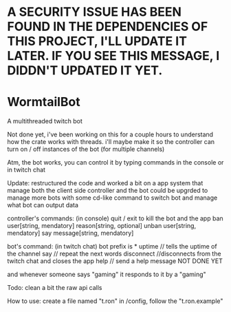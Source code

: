 # A SECURITY ISSUE HAS BEEN FOUND IN THE DEPENDENCIES OF THIS PROJECT, I'LL UPDATE IT LATER. IF YOU SEE THIS MESSAGE, I DIDDN'T UPDATED IT YET.




# WormtailBot
A multithreaded twitch bot 

Not done yet, i've been working on this for a couple hours to understand how the crate works with threads.
i'll maybe make it so the controller can turn on / off instances of the bot (for multiple channels)

Atm, the bot works, you can control it by typing commands in the console or in twitch chat

Update:
restructured the code and worked a bit on a app system that manage both the client side controller and the bot
could be upgrded to manage more bots with some cd-like command to switch bot and manage what bot can output data

controller's commands: (in console)
quit / exit to kill the bot and the app
ban user[string, mendatory] reason[string, optional]
unban user[string, mendatory]
say message[string, mendatory]

bot's command: (in twitch chat) bot prefix is *
uptime      // tells the uptime of the channel
say         // repeat the next words
disconnect  //disconnects from the twitch chat and closes the app
help        // send a help message NOT DONE YET

and whenever someone says "gaming" it responds to it by a "gaming"


Todo:
clean a bit the raw api calls


How to use:
create a file named "t.ron" in /config, follow the "t.ron.example"

